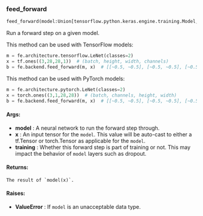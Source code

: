 

### feed_forward
```python
feed_forward(model:Union[tensorflow.python.keras.engine.training.Model, torch.nn.modules.module.Module], x:Union[~Tensor, numpy.ndarray], training:bool=True) -> ~Tensor
```
Run a forward step on a given model.

This method can be used with TensorFlow models:
```python
m = fe.architecture.tensorflow.LeNet(classes=2)
x = tf.ones((3,28,28,1))  # (batch, height, width, channels)
b = fe.backend.feed_forward(m, x)  # [[~0.5, ~0.5], [~0.5, ~0.5], [~0.5, ~0.5]]
```

This method can be used with PyTorch models:
```python
m = fe.architecture.pytorch.LeNet(classes=2)
x = torch.ones((3,1,28,28))  # (batch, channels, height, width)
b = fe.backend.feed_forward(m, x)  # [[~0.5, ~0.5], [~0.5, ~0.5], [~0.5, ~0.5]]
```



#### Args:

* **model** :  A neural network to run the forward step through.
* **x** :  An input tensor for the `model`. This value will be auto-cast to either a tf.Tensor or torch.Tensor as        applicable for the `model`.
* **training** :  Whether this forward step is part of training or not. This may impact the behavior of `model` layers        such as dropout.

#### Returns:
    The result of `model(x)`.

#### Raises:

* **ValueError** :  If `model` is an unacceptable data type.